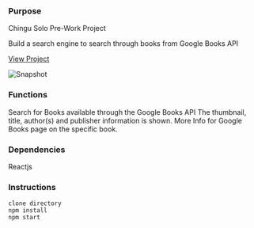 ### Purpose
Chingu Solo Pre-Work Project

Build a search engine to search through books from Google Books API

[View Project](https://deep0122.github.io/bookfinder-chingu/)

![Snapshot](https://i.gyazo.com/fd889102a9ad18a767bb7e5358794b0d.png)

### Functions
Search for Books available through the Google Books API
The thumbnail, title, author(s) and publisher information is shown.
More Info for Google Books page on the specific book.

### Dependencies
Reactjs

### Instructions
```
clone directory
npm install
npm start
```
